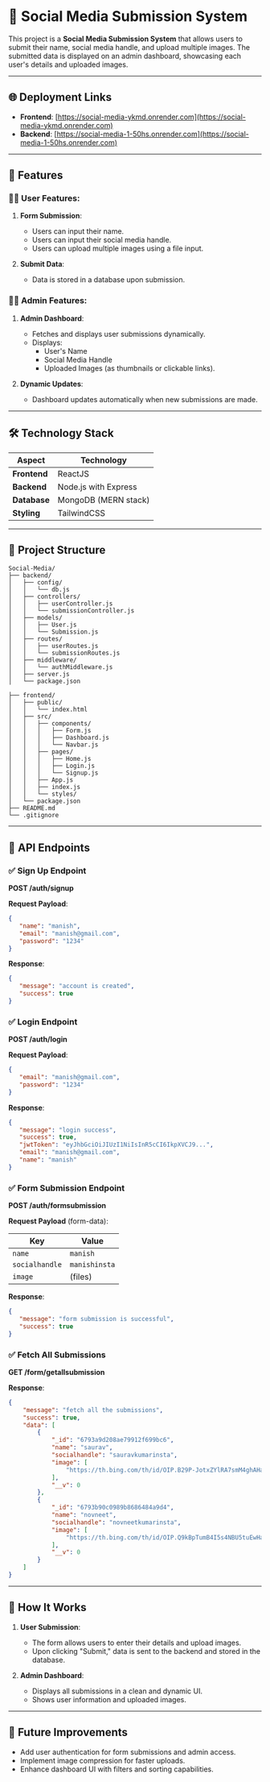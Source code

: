 # 🌟 Social Media Submission System

This project is a **Social Media Submission System** that allows users to submit their name, social media handle, and upload multiple images. The submitted data is displayed on an admin dashboard, showcasing each user's details and uploaded images.

---

## 🌐 Deployment Links

- **Frontend**: [https://social-media-ykmd.onrender.com](https://social-media-ykmd.onrender.com)
- **Backend**: [https://social-media-1-50hs.onrender.com](https://social-media-1-50hs.onrender.com)

---

## 🚀 Features

### 🧑‍💻 User Features:

1. **Form Submission**:

   - Users can input their name.
   - Users can input their social media handle.
   - Users can upload multiple images using a file input.

2. **Submit Data**:

   - Data is stored in a database upon submission.

### 👨‍💼 Admin Features:

1. **Admin Dashboard**:

   - Fetches and displays user submissions dynamically.
   - Displays:
     - User's Name
     - Social Media Handle
     - Uploaded Images (as thumbnails or clickable links).

2. **Dynamic Updates**:

   - Dashboard updates automatically when new submissions are made.

---

## 🛠️ Technology Stack

| **Aspect**   | **Technology**       |
| ------------ | -------------------- |
| **Frontend** | ReactJS              |
| **Backend**  | Node.js with Express |
| **Database** | MongoDB (MERN stack) |
| **Styling**  | TailwindCSS          |

---

## 📂 Project Structure

```plaintext
Social-Media/
├── backend/
│   ├── config/
│   │   └── db.js
│   ├── controllers/
│   │   ├── userController.js
│   │   └── submissionController.js
│   ├── models/
│   │   ├── User.js
│   │   └── Submission.js
│   ├── routes/
│   │   ├── userRoutes.js
│   │   └── submissionRoutes.js
│   ├── middleware/
│   │   └── authMiddleware.js
│   ├── server.js
│   └── package.json

├── frontend/
│   ├── public/
│   │   └── index.html
│   ├── src/
│   │   ├── components/
│   │   │   ├── Form.js
│   │   │   ├── Dashboard.js
│   │   │   └── Navbar.js
│   │   ├── pages/
│   │   │   ├── Home.js
│   │   │   ├── Login.js
│   │   │   └── Signup.js
│   │   ├── App.js
│   │   ├── index.js
│   │   └── styles/
│   └── package.json
├── README.md
└── .gitignore
```

---

## 🔗 API Endpoints

### ✅ Sign Up Endpoint

**POST /auth/signup**

**Request Payload**:

```json
{
   "name": "manish",
   "email": "manish@gmail.com",
   "password": "1234"
}
```

**Response**:

```json
{
   "message": "account is created",
   "success": true
}
```

### ✅ Login Endpoint

**POST /auth/login**

**Request Payload**:

```json
{
   "email": "manish@gmail.com",
   "password": "1234"
}
```

**Response**:

```json
{
   "message": "login success",
   "success": true,
   "jwtToken": "eyJhbGciOiJIUzI1NiIsInR5cCI6IkpXVCJ9...",
   "email": "manish@gmail.com",
   "name": "manish"
}
```

### ✅ Form Submission Endpoint

**POST /auth/formsubmission**

**Request Payload** (form-data):

| Key            | Value         |
| -------------- | ------------- |
| `name`         | `manish`      |
| `socialhandle` | `manishinsta` |
| `image`        | (files)       |

**Response**:

```json
{
   "message": "form submission is successful",
   "success": true
}
```

### ✅ Fetch All Submissions

**GET /form/getallsubmission**

**Response**:

```json
{
    "message": "fetch all the submissions",
    "success": true,
    "data": [
        {
            "_id": "6793a9d208ae79912f699bc6",
            "name": "saurav",
            "socialhandle": "sauravkumarinsta",
            "image": [
                "https://th.bing.com/th/id/OIP.B29P-JotxZYlRA7smM4ghAHaE8?rs=1&pid=ImgDetMain"
            ],
            "__v": 0
        },
        {
            "_id": "6793b90c0989b8686484a9d4",
            "name": "novneet",
            "socialhandle": "novneetkumarinsta",
            "image": [
                "https://th.bing.com/th/id/OIP.Q9kBpTumB4I5s4NBU5tuEwHaEK?rs=1&pid=ImgDetMain"
            ],
            "__v": 0
        }
    ]
}
```

---

## 🔄 How It Works

1. **User Submission**:

   - The form allows users to enter their details and upload images.
   - Upon clicking "Submit," data is sent to the backend and stored in the database.

2. **Admin Dashboard**:

   - Displays all submissions in a clean and dynamic UI.
   - Shows user information and uploaded images.

---

## 🚀 Future Improvements

- Add user authentication for form submissions and admin access.
- Implement image compression for faster uploads.
- Enhance dashboard UI with filters and sorting capabilities.

